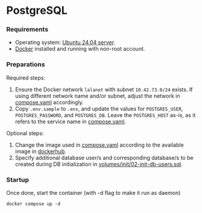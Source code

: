 # PostgreSQL

### Requirements

* Operating system: [Ubuntu 24.04 server][url-ubuntu-server-2404].
* [Docker][url-docker-installation] installed and running with non-root account.


### Preparations

Required steps:
1. Ensure the Docker network `lalanet` with subnet `10.42.73.0/24` exists. If using different network name and/or subnet, adjust the network in [compose.yaml][repo-psql-compose] accordingly.
1. Copy `.env.sample` to `.env`, and update the values for `POSTGRES_USER`, `POSTGRES_PASSWORD`, and `POSTGRES_DB`. Leave the `POSTGRES_HOST` as-is, as it refers to the service name in [compose.yaml][repo-psql-compose].

Optional steps:

1. Change the image used in [compose.yaml][repo-psql-compose] according to the available image in [dockerhub](https://hub.docker.com/_/postgres/).
1. Specify additional database user/s and corresponding database/s to be created during DB initialization in [volumes/init/02-init-db-users.sql][repo-psql-init-script-02].


### Startup

Once done, start the container (with -d flag to make it run as daemon)
```
docker compose up -d
```


<!-- Links -->
[url-ubuntu-server-2404]: https://discourse.ubuntu.com/t/ubuntu-24-04-lts-noble-numbat-release-notes/39890
[url-docker-installation]: https://docs.docker.com/engine/install/ubuntu/
[repo-psql-compose]: /postgresql/compose.yaml
[repo-psql-init-script-02]: /postgresql/volumes/init/02-init-db-users.sql
